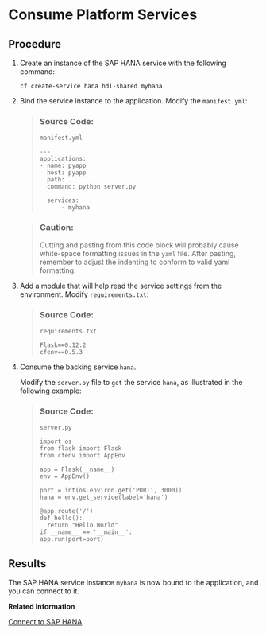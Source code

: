 <!-- loio56956fec78134abdb3ef85dc0b5b7fcb -->

# Consume Platform Services



## Procedure

1.  Create an instance of the SAP HANA service with the following command:

    `cf create-service hana hdi-shared myhana`

2.  Bind the service instance to the application. Modify the `manifest.yml`:

    > ### Source Code:  
    > `manifest.yml`
    > 
    > ```
    > ---
    > applications:
    > - name: pyapp
    > 	host: pyapp
    > 	path: .
    > 	command: python server.py
    > 	
    > 	services: 
    > 		- myhana
    > ```

    > ### Caution:  
    > Cutting and pasting from this code block will probably cause white-space formatting issues in the `yaml` file. After pasting, remember to adjust the indenting to conform to valid yaml formatting.

3.  Add a module that will help read the service settings from the environment. Modify `requirements.txt`:

    > ### Source Code:  
    > `requirements.txt`
    > 
    > ```
    > Flask==0.12.2
    > cfenv==0.5.3
    > ```

4.  Consume the backing service `hana`.

    Modify the `server.py` file to `get` the service `hana`, as illustrated in the following example:

    > ### Source Code:  
    > `server.py`
    > 
    > ```
    > import os
    > from flask import Flask
    > from cfenv import AppEnv
    > 
    > app = Flask(__name__)
    > env = AppEnv()
    > 
    > port = int(os.environ.get('PORT', 3000))
    > hana = env.get_service(label='hana')
    > 
    > @app.route('/')
    > def hello():
    > 	return "Hello World"
    > if __name__ == '__main__':
    > app.run(port=port)
    > ```




<a name="loio56956fec78134abdb3ef85dc0b5b7fcb__result_xcx_j5g_qcb"/>

## Results

The SAP HANA service instance `myhana` is now bound to the application, and you can connect to it.

**Related Information**  


[Connect to SAP HANA](connect-to-sap-hana-c452791.md "Use the hdbcli module to connect to SAP HANA Cloud.")

